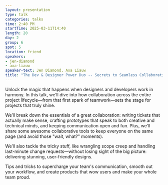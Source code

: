 ```yaml
---
layout: presentation
type: talk
categories: talks
time: 2:40 PM
startTime: 2025-03-11T14:40 
length: 20
day: 2
group: 6
spot: 5
location: friend
speakers:
- jen-diamond
- axa-liauw
speaker-text: Jen Diamond, Axa Liauw
title: "The Dev & Designer Power Duo -- Secrets to Seamless Collaboration"
---
```

Unlock the magic that happens when designers and developers work in harmony. In this talk, we’ll dive into how collaboration across the entire project lifecycle—from that first spark of teamwork—sets the stage for projects that truly shine.

We’ll break down the essentials of a great collaboration: writing tickets that actually make sense, crafting prototypes that speak to both creative and technical minds, and keeping communication open and fun. Plus, we’ll share some awesome collaborative tools to keep everyone on the same page (and avoid those "wait, what?" moments).

We’ll also tackle the tricky stuff, like wrangling scope creep and handling last-minute change requests—without losing sight of the big picture: delivering stunning, user-friendly designs.

Tips and tricks to supercharge your team's communication, smooth out your workflow, and create products that wow users and make your whole team proud.
